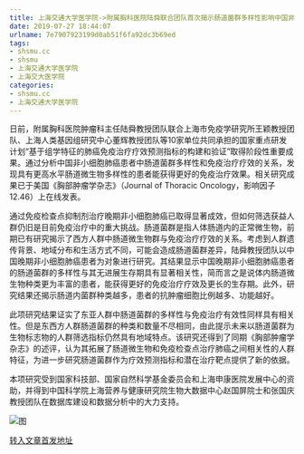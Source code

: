 ```yaml
---
title: 上海交通大学医学院->附属胸科医院陆舜联合团队首次揭示肠道菌群多样性影响中国非小细胞肺癌患者免疫治疗疗效 | shsmu.cc
date: 2019-07-27 18:44:07
urlname: 7e7907923199d0ab51f6fa92dc3b69ed
tags: 
- shsmu.cc
- shsmu
- 上海交通大学医学院
- 上海交大医学院
categories:
- shsmu.cc
- 上海交通大学医学院
---
```



日前，附属胸科医院肿瘤科主任陆舜教授团队联合上海市免疫学研究所王颖教授团队、上海人类基因组研究中心董辉教授团队等10家单位共同承担的国家重点研发计划“基于组学特征的肺癌免疫治疗疗效预测指标的构建和验证”取得阶段性重要成果。通过分析中国非小细胞肺癌患者中肠道菌群多样性和免疫治疗疗效的关系，发现具有更高水平肠道微生物多样性的患者能获得更好的免疫治疗效果。相关研究成果已于美国《胸部肿瘤学杂志》（Journal of Thoracic Oncology，影响因子12.46）上在线发表。

通过免疫检查点抑制剂治疗晚期非小细胞肺癌已取得显著成效，但如何筛选获益人群仍旧是目前免疫治疗中的重大挑战。肠道菌群是指人体肠道内的正常微生物，前期已有研究揭示了西方人群中肠道微生物群与免疫治疗疗效的关系。考虑到人群遗传背景、地域分布和生活方式不同，可能会造成肠道菌群差异，陆舜教授团队以中国晚期非小细胞肺癌患者为对象进行研究。其结果显示中国晚期非小细胞肺癌患者的肠道菌群的多样性与其无进展生存期具有显著相关性，简而言之是说体内肠道微生物种类更为丰富的患者，能获得更好的免疫治疗疗效及更长的生存期。此外，研究结果还揭示肠道内菌群种类越多，患者的抗肿瘤细胞比例越多、功能越好。

此项研究结果证实了东亚人群中肠道菌群的多样性与免疫治疗有效性同样具有相关性。但是东西方人群肠道菌群的种类和数量不尽相同，由此提示未来以肠道菌群为生物标志物的人群筛选指标仍然具有地域特点。该研究还得到了同期《胸部肿瘤学杂志》的述评，认为其拓展了肠道微生物和免疫检查点治疗肺癌之间相关性的人群特征，为进一步研究肠道菌群作为疗效预测指标和潜在治疗靶点提供了新的依据。

本项研究受到国家科技部、国家自然科学基金委员会和上海申康医院发展中心的资助，并得到中国科学院上海营养与健康研究院生物大数据中心赵国屏院士和张国庆教授团队在数据库建设和数据分析中的大力支持。



![图](https://www.shsmu.edu.cn/__local/4/8F/14/90C908CA32FF7FEC45155DE1308_B59BA04E_25B70.jpg)

[转入文章首发地址](https://www.shsmu.edu.cn/news/info/1002/16891.htm)